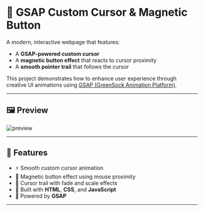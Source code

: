 # 🧲 GSAP Custom Cursor & Magnetic Button

A modern, interactive webpage that features:

- A **GSAP-powered custom cursor**
- A **magnetic button effect** that reacts to cursor proximity
- A **smooth pointer trail** that follows the cursor

This project demonstrates how to enhance user experience through creative UI animations using [GSAP (GreenSock Animation Platform)](https://greensock.com/gsap/).

---

## 🖼️ Preview

![preview](preview.png)

---

## 🚀 Features

- ⚡ Smooth custom cursor animation
- 🧲 Magnetic button effect using mouse proximity
- 🌟 Cursor trail with fade and scale effects
- 🧩 Built with **HTML**, **CSS**, and **JavaScript**
- 💚 Powered by **GSAP**

---